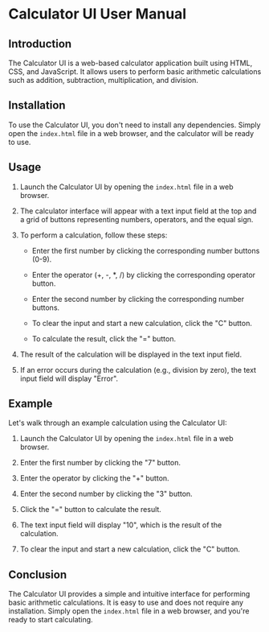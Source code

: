 # Calculator UI User Manual

## Introduction

The Calculator UI is a web-based calculator application built using HTML, CSS, and JavaScript. It allows users to perform basic arithmetic calculations such as addition, subtraction, multiplication, and division.

## Installation

To use the Calculator UI, you don't need to install any dependencies. Simply open the `index.html` file in a web browser, and the calculator will be ready to use.

## Usage

1. Launch the Calculator UI by opening the `index.html` file in a web browser.

2. The calculator interface will appear with a text input field at the top and a grid of buttons representing numbers, operators, and the equal sign.

3. To perform a calculation, follow these steps:

   - Enter the first number by clicking the corresponding number buttons (0-9).

   - Enter the operator (+, -, *, /) by clicking the corresponding operator button.

   - Enter the second number by clicking the corresponding number buttons.

   - To clear the input and start a new calculation, click the "C" button.

   - To calculate the result, click the "=" button.

4. The result of the calculation will be displayed in the text input field.

5. If an error occurs during the calculation (e.g., division by zero), the text input field will display "Error".

## Example

Let's walk through an example calculation using the Calculator UI:

1. Launch the Calculator UI by opening the `index.html` file in a web browser.

2. Enter the first number by clicking the "7" button.

3. Enter the operator by clicking the "+" button.

4. Enter the second number by clicking the "3" button.

5. Click the "=" button to calculate the result.

6. The text input field will display "10", which is the result of the calculation.

7. To clear the input and start a new calculation, click the "C" button.

## Conclusion

The Calculator UI provides a simple and intuitive interface for performing basic arithmetic calculations. It is easy to use and does not require any installation. Simply open the `index.html` file in a web browser, and you're ready to start calculating.